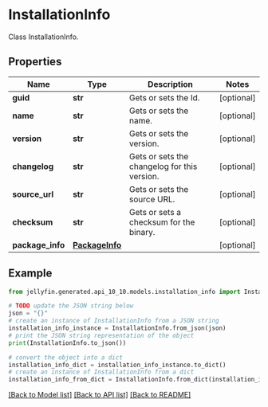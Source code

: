 # InstallationInfo

Class InstallationInfo.

## Properties

Name | Type | Description | Notes
------------ | ------------- | ------------- | -------------
**guid** | **str** | Gets or sets the Id. | [optional] 
**name** | **str** | Gets or sets the name. | [optional] 
**version** | **str** | Gets or sets the version. | [optional] 
**changelog** | **str** | Gets or sets the changelog for this version. | [optional] 
**source_url** | **str** | Gets or sets the source URL. | [optional] 
**checksum** | **str** | Gets or sets a checksum for the binary. | [optional] 
**package_info** | [**PackageInfo**](PackageInfo.md) |  | [optional] 

## Example

```python
from jellyfin.generated.api_10_10.models.installation_info import InstallationInfo

# TODO update the JSON string below
json = "{}"
# create an instance of InstallationInfo from a JSON string
installation_info_instance = InstallationInfo.from_json(json)
# print the JSON string representation of the object
print(InstallationInfo.to_json())

# convert the object into a dict
installation_info_dict = installation_info_instance.to_dict()
# create an instance of InstallationInfo from a dict
installation_info_from_dict = InstallationInfo.from_dict(installation_info_dict)
```
[[Back to Model list]](README.md#documentation-for-models) [[Back to API list]](README.md#documentation-for-api-endpoints) [[Back to README]](README.md)


